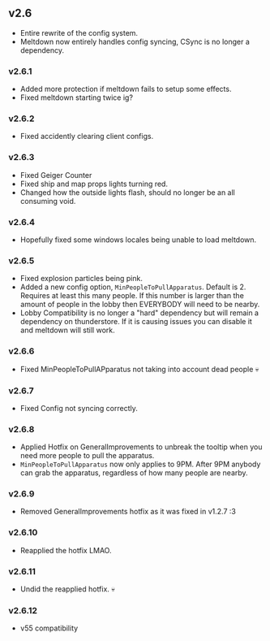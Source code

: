 ## v2.6
- Entire rewrite of the config system.
- Meltdown now entirely handles config syncing, CSync is no longer a dependency.

### v2.6.1
- Added more protection if meltdown fails to setup some effects.
- Fixed meltdown starting twice ig?

### v2.6.2
- Fixed accidently clearing client configs.

### v2.6.3
- Fixed Geiger Counter
- Fixed ship and map props lights turning red.
- Changed how the outside lights flash, should no longer be an all consuming void. 

### v2.6.4
- Hopefully fixed some windows locales being unable to load meltdown.

### v2.6.5
- Fixed explosion particles being pink.
- Added a new config option, `MinPeopleToPullApparatus`. Default is 2. Requires at least this many people. If this number is larger than the amount of people in the lobby then EVERYBODY will need to be nearby.
- Lobby Compatibility is no longer a "hard" dependency but will remain a dependency on thunderstore. If it is causing issues you can disable it and meltdown will still work.

### v2.6.6
- Fixed MinPeopleToPullAPparatus not taking into account dead people :skull:

### v2.6.7
- Fixed Config not syncing correctly.

### v2.6.8
- Applied Hotfix on GeneralImprovements to unbreak the tooltip when you need more people to pull the apparatus.
- `MinPeopleToPullApparatus` now only applies to 9PM. After 9PM anybody can grab the apparatus, regardless of how many people are nearby.

### v2.6.9
- Removed GeneralImprovements hotfix as it was fixed in v1.2.7 :3

### v2.6.10
- Reapplied the hotfix LMAO.

### v2.6.11
- Undid the reapplied hotfix. :skull:

### v2.6.12
- v55 compatibility
